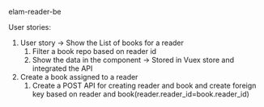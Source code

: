 elam-reader-be

User stories:

1. User story -> Show the List of books for a reader
   1. Filter a book repo based on reader id
   2. Show the data in the component -> Stored in Vuex store and integrated the API
2. Create a book assigned to a reader
   1. Create a POST API for creating reader and book and create foreign key based on reader and book(reader.reader_id=book.reader_id)
